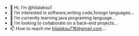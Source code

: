 - 👋 Hi, I’m @hilalaksu1
- 👀 I’m interested in software,writing code,foreıgn languages...
- 🌱 I’m currently learning java programing language...
- 💞️ I’m looking to collaborate on a back-end projects...
- 📫 How to reach me hilalaksu716@gmail.com...

<!---
hilalaksu1/hilalaksu1 is a ✨ special ✨ repository because its `README.md` (this file) appears on your GitHub profile.
You can click the Preview link to take a look at your changes.
--->
